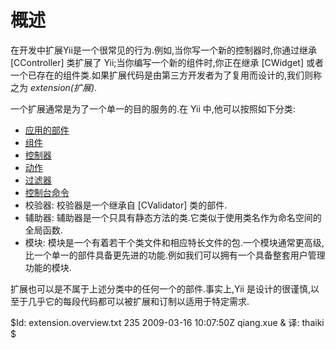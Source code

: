 概述
========

在开发中扩展Yii是一个很常见的行为.例如,当你写一个新的控制器时,你通过继承 [CController] 类扩展了
Yii;当你编写一个新的组件时,你正在继承 [CWidget] 或者一个已存在的组件类.如果扩展代码是由第三方开发者为了复用而设计的,我们则称之为 *extension(扩展)*.

一个扩展通常是为了一个单一的目的服务的.在 Yii 中,他可以按照如下分类:

 * [应用的部件](/doc/guide/basics.application#application-component)
 * [组件](/doc/guide/basics.view#widget)
 * [控制器](/doc/guide/basics.controller)
 * [动作](/doc/guide/basics.controller#action)
 * [过滤器](/doc/guide/basics.controller#filter)
 * [控制台命令](/doc/guide/topics.console)
 * 校验器: 校验器是一个继承自 [CValidator] 类的部件.
 * 辅助器: 辅助器是一个只具有静态方法的类.它类似于使用类名作为命名空间的全局函数.
 * 模块: 模块是一个有着若干个类文件和相应特长文件的包.一个模块通常更高级,比一个单一的部件具备更先进的功能.例如我们可以拥有一个具备整套用户管理功能的模块.

扩展也可以是不属于上述分类中的任何一个的部件.事实上,Yii 是设计的很谨慎,以至于几乎它的每段代码都可以被扩展和订制以适用于特定需求.

<div class="revision">$Id: extension.overview.txt 235 2009-03-16 10:07:50Z qiang.xue & 译: thaiki $</div>